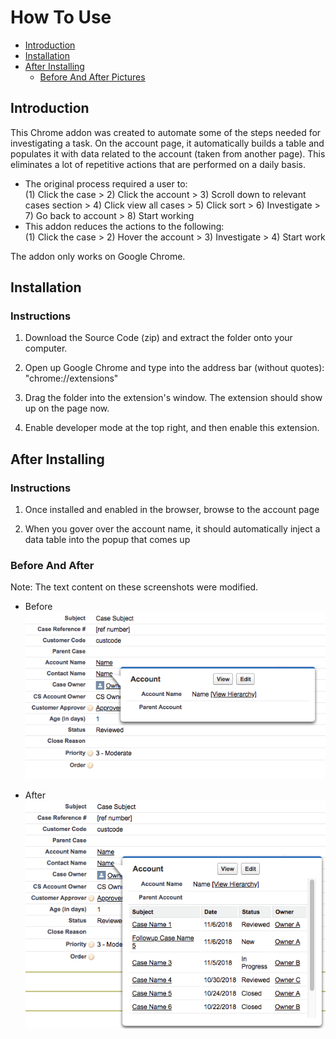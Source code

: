 # How To Use

- [Introduction](#introduction)
- [Installation](#installation)
- [After Installing](#after-installing)
	- [Before And After Pictures](#before-and-after)

## Introduction

This Chrome addon was created to automate some of the steps needed for investigating a task. On the account page, it automatically builds a table and populates it with data related to the account (taken from another page). This eliminates a lot of repetitive actions that are performed on a daily basis. 
- The original process required a user to: </br>
   (1) Click the case > 2) Click the account > 3) Scroll down to relevant cases section > 4) Click view all cases > 5) Click sort > 6) Investigate > 7) Go back to account > 8) Start working
- This addon reduces the actions to the following: </br>
   (1) Click the case > 2) Hover the account > 3) Investigate > 4) Start work

The addon only works on Google Chrome. 

## Installation

### Instructions

1. Download the Source Code (zip) and extract the folder onto your computer. 

2. Open up Google Chrome and type into the address bar (without quotes): "chrome://extensions"

3. Drag the folder into the extension's window. The extension should show up on the page now. 

4. Enable developer mode at the top right, and then enable this extension. 



## After Installing

### Instructions

1. Once installed and enabled in the browser, browse to the account page

2. When you gover over the account name, it should automatically inject a data table into the popup that comes up

### Before And After
Note: The text content on these screenshots were modified. 

- Before </br>
![Before](https://github.com/mt9304/vtools/blob/master/images/before1.png)

- After </br>
![After](https://github.com/mt9304/vtools/blob/master/images/after1.png)
